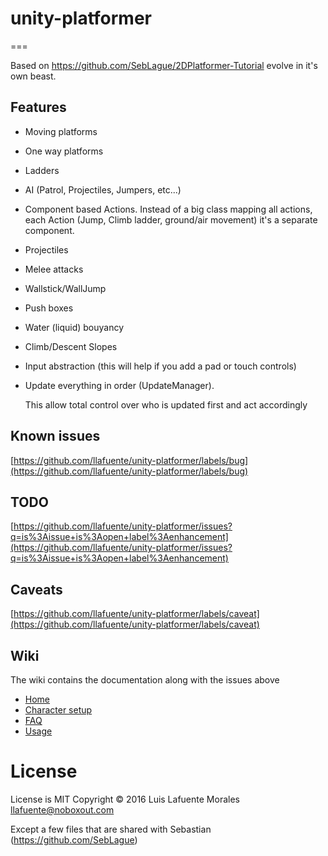 # unity-platformer
===

Based on https://github.com/SebLague/2DPlatformer-Tutorial evolve
in it's own beast.

## Features

* Moving platforms
* One way platforms
* Ladders
* AI (Patrol, Projectiles, Jumpers, etc...)
* Component based Actions. Instead of a big class mapping all actions,
each Action (Jump, Climb ladder, ground/air movement) it's a separate component.
* Projectiles
* Melee attacks
* Wallstick/WallJump
* Push boxes
* Water (liquid) bouyancy
* Climb/Descent Slopes

* Input abstraction (this will help if you add a pad or touch controls)
* Update everything in order (UpdateManager).

  This allow total control over who is updated first and act accordingly

## Known issues

[https://github.com/llafuente/unity-platformer/labels/bug](https://github.com/llafuente/unity-platformer/labels/bug)

## TODO

[https://github.com/llafuente/unity-platformer/issues?q=is%3Aissue+is%3Aopen+label%3Aenhancement](https://github.com/llafuente/unity-platformer/issues?q=is%3Aissue+is%3Aopen+label%3Aenhancement)

## Caveats

[https://github.com/llafuente/unity-platformer/labels/caveat](https://github.com/llafuente/unity-platformer/labels/caveat)

## Wiki

The wiki contains the documentation along with the issues above

* [Home](/llafuente/unity-platformer/wiki)
* [Character setup](/llafuente/unity-platformer/wiki/Character-setup)
* [FAQ](/llafuente/unity-platformer/wiki/FAQ)
* [Usage](/llafuente/unity-platformer/wiki/Usage)


# License

License is MIT Copyright © 2016 Luis Lafuente Morales <llafuente@noboxout.com>

Except a few files that are shared with Sebastian (https://github.com/SebLague)
